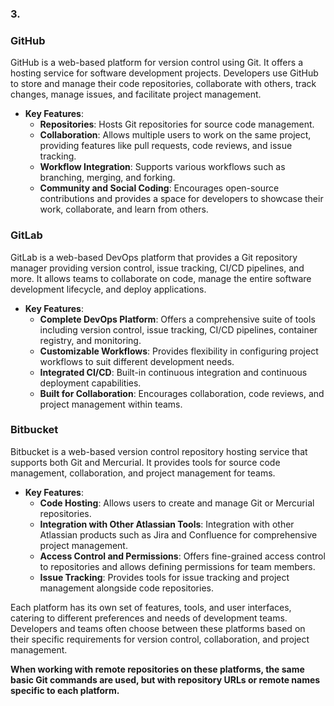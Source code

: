 ### 3.
### GitHub

GitHub is a web-based platform for version control using Git. It offers a hosting service for software development projects. Developers use GitHub to store and manage their code repositories, collaborate with others, track changes, manage issues, and facilitate project management.

- **Key Features**:
  - **Repositories**: Hosts Git repositories for source code management.
  - **Collaboration**: Allows multiple users to work on the same project, providing features like pull requests, code reviews, and issue tracking.
  - **Workflow Integration**: Supports various workflows such as branching, merging, and forking.
  - **Community and Social Coding**: Encourages open-source contributions and provides a space for developers to showcase their work, collaborate, and learn from others.

### GitLab

GitLab is a web-based DevOps platform that provides a Git repository manager providing version control, issue tracking, CI/CD pipelines, and more. It allows teams to collaborate on code, manage the entire software development lifecycle, and deploy applications.

- **Key Features**:
  - **Complete DevOps Platform**: Offers a comprehensive suite of tools including version control, issue tracking, CI/CD pipelines, container registry, and monitoring.
  - **Customizable Workflows**: Provides flexibility in configuring project workflows to suit different development needs.
  - **Integrated CI/CD**: Built-in continuous integration and continuous deployment capabilities.
  - **Built for Collaboration**: Encourages collaboration, code reviews, and project management within teams.

### Bitbucket

 Bitbucket is a web-based version control repository hosting service that supports both Git and Mercurial. It provides tools for source code management, collaboration, and project management for teams.

- **Key Features**:
  - **Code Hosting**: Allows users to create and manage Git or Mercurial repositories.
  - **Integration with Other Atlassian Tools**: Integration with other Atlassian products such as Jira and Confluence for comprehensive project management.
  - **Access Control and Permissions**: Offers fine-grained access control to repositories and allows defining permissions for team members.
  - **Issue Tracking**: Provides tools for issue tracking and project management alongside code repositories.

Each platform has its own set of features, tools, and user interfaces, catering to different preferences and needs of development teams. Developers and teams often choose between these platforms based on their specific requirements for version control, collaboration, and project management.


**When working with remote repositories on these platforms, the same basic Git commands are used, but with repository URLs or remote names specific to each platform.**
